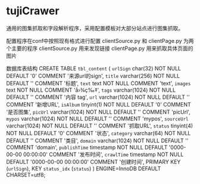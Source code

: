 # tujiCrawer
通用的图集抓取和字段解析程序，采用配置模板对大部分站点进行图集抓取。

配置程序在conf中按照现有格式进行配置
clientSource.py 和 clientPage.py 为两个主要的程序
clientSource.py 用来发现链接
clientPage.py 用来抓取具体页面的图片

数据库表结构
 CREATE TABLE `tbl_content` (
  `urlSign` char(32) NOT NULL DEFAULT '0' COMMENT '来源url的sign',
  `title` varchar(256) NOT NULL DEFAULT '' COMMENT '标题',
  `text` text NOT NULL COMMENT 'text',
  `images` text NOT NULL COMMENT 'å›¾ç‰‡',
  `tags` varchar(1024) NOT NULL DEFAULT '' COMMENT '内容 tag',
  `url` varchar(1024) NOT NULL DEFAULT '' COMMENT '新增URL',
  `isAlbum` tinyint(1) NOT NULL DEFAULT '0' COMMENT '是否图集',
  `picUrl` varchar(1024) NOT NULL DEFAULT '' COMMENT 'picUrl',
  `mypos` varchar(1024) NOT NULL DEFAULT '' COMMENT 'mypos',
  `sourceUrl` varchar(1024) NOT NULL DEFAULT '' COMMENT '抓取URL',
  `status` tinyint(4) NOT NULL DEFAULT '0' COMMENT '状态',
  `category` varchar(64) NOT NULL DEFAULT '' COMMENT '类目',
  `domain` varchar(1024) NOT NULL DEFAULT '' COMMENT 'domain',
  `publishTime` timestamp NOT NULL DEFAULT '0000-00-00 00:00:00' COMMENT '发布时间',
  `crawlTime` timestamp NOT NULL DEFAULT '0000-00-00 00:00:00' COMMENT '创建时间',
  PRIMARY KEY (`urlSign`),
  KEY `status_idx` (`status`)
) ENGINE=InnoDB DEFAULT CHARSET=utf8;
